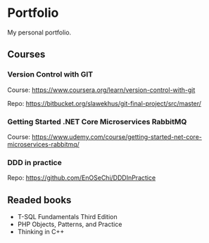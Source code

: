 # Portfolio

My personal portfolio.

## Courses

### Version Control with GIT

Course: https://www.coursera.org/learn/version-control-with-git

Repo: https://bitbucket.org/slawekhus/git-final-project/src/master/

### Getting Started .NET Core Microservices RabbitMQ

Course: https://www.udemy.com/course/getting-started-net-core-microservices-rabbitmq/

### DDD in practice

Repo: https://github.com/EnOSeChi/DDDInPractice

## Readed books

- T-SQL Fundamentals Third Edition
- PHP Objects, Patterns, and Practice
- Thinking in C++
